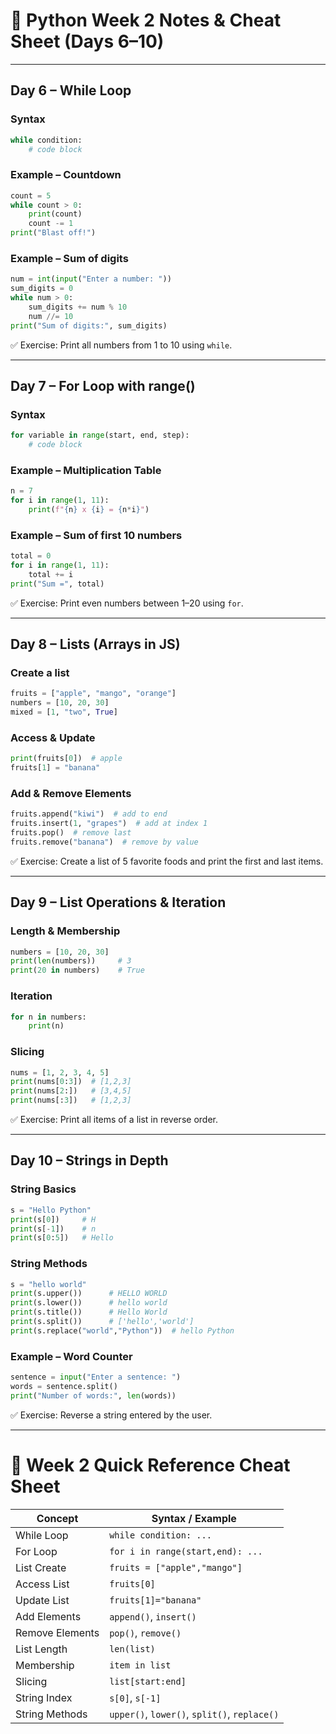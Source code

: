 # 🐍 Python Week 2 Notes & Cheat Sheet (Days 6–10)

---

## **Day 6 – While Loop**

### Syntax

```python
while condition:
    # code block
```

### Example – Countdown

```python
count = 5
while count > 0:
    print(count)
    count -= 1
print("Blast off!")
```

### Example – Sum of digits

```python
num = int(input("Enter a number: "))
sum_digits = 0
while num > 0:
    sum_digits += num % 10
    num //= 10
print("Sum of digits:", sum_digits)
```

✅ Exercise: Print all numbers from 1 to 10 using `while`.

---

## **Day 7 – For Loop with range()**

### Syntax

```python
for variable in range(start, end, step):
    # code block
```

### Example – Multiplication Table

```python
n = 7
for i in range(1, 11):
    print(f"{n} x {i} = {n*i}")
```

### Example – Sum of first 10 numbers

```python
total = 0
for i in range(1, 11):
    total += i
print("Sum =", total)
```

✅ Exercise: Print even numbers between 1–20 using `for`.

---

## **Day 8 – Lists (Arrays in JS)**

### Create a list

```python
fruits = ["apple", "mango", "orange"]
numbers = [10, 20, 30]
mixed = [1, "two", True]
```

### Access & Update

```python
print(fruits[0])  # apple
fruits[1] = "banana"
```

### Add & Remove Elements

```python
fruits.append("kiwi")  # add to end
fruits.insert(1, "grapes")  # add at index 1
fruits.pop()  # remove last
fruits.remove("banana")  # remove by value
```

✅ Exercise: Create a list of 5 favorite foods and print the first and last items.

---

## **Day 9 – List Operations & Iteration**

### Length & Membership

```python
numbers = [10, 20, 30]
print(len(numbers))     # 3
print(20 in numbers)    # True
```

### Iteration

```python
for n in numbers:
    print(n)
```

### Slicing

```python
nums = [1, 2, 3, 4, 5]
print(nums[0:3])  # [1,2,3]
print(nums[2:])   # [3,4,5]
print(nums[:3])   # [1,2,3]
```

✅ Exercise: Print all items of a list in reverse order.

---

## **Day 10 – Strings in Depth**

### String Basics

```python
s = "Hello Python"
print(s[0])     # H
print(s[-1])    # n
print(s[0:5])   # Hello
```

### String Methods

```python
s = "hello world"
print(s.upper())      # HELLO WORLD
print(s.lower())      # hello world
print(s.title())      # Hello World
print(s.split())      # ['hello','world']
print(s.replace("world","Python"))  # hello Python
```

### Example – Word Counter

```python
sentence = input("Enter a sentence: ")
words = sentence.split()
print("Number of words:", len(words))
```

✅ Exercise: Reverse a string entered by the user.

---

# 🎯 Week 2 Quick Reference Cheat Sheet

| Concept         | Syntax / Example                             |
| --------------- | -------------------------------------------- |
| While Loop      | `while condition: ...`                       |
| For Loop        | `for i in range(start,end): ...`             |
| List Create     | `fruits = ["apple","mango"]`                 |
| Access List     | `fruits[0]`                                  |
| Update List     | `fruits[1]="banana"`                         |
| Add Elements    | `append()`, `insert()`                       |
| Remove Elements | `pop()`, `remove()`                          |
| List Length     | `len(list)`                                  |
| Membership      | `item in list`                               |
| Slicing         | `list[start:end]`                            |
| String Index    | `s[0]`, `s[-1]`                              |
| String Methods  | `upper()`, `lower()`, `split()`, `replace()` |